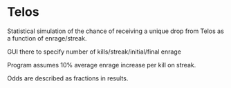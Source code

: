 # Telos
Statistical simulation of the chance of receiving a unique drop from Telos as a function of enrage/streak.

GUI there to specify number of kills/streak/initial/final enrage

Program assumes 10% average enrage increase per kill on streak.

Odds are described as fractions in results.
